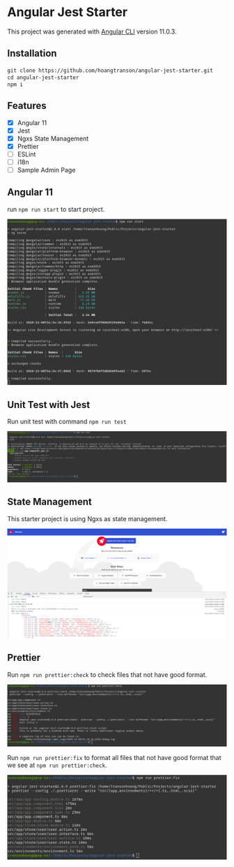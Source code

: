# Angular Jest Starter

This project was generated with [Angular CLI](https://github.com/angular/angular-cli) version 11.0.3.

## Installation

```
git clone https://github.com/hoangtranson/angular-jest-starter.git
cd angular-jest-starter
npm i
```

## Features

- [x] Angular 11
- [x] Jest
- [x] Ngxs State Management
- [x] Prettier
- [ ] ESLint
- [ ] i18n
- [ ] Sample Admin Page

## Angular 11

run `npm run start` to start project.

![npm run start](demo/npmrunstart.png)

## Unit Test with Jest

Run unit test with command `npm run test`

![jest sample](demo/jest.png)


## State Management

This starter project is using Ngxs as state management.

![state management](demo/state.png)

## Prettier

Run `npm run prettier:check` to check files that not have good format.

![prettier check](demo/prettiercheck.png)

Run `npm run prettier:fix` to format all files that not have good format that we see at `npm run prettier:check`.

![prettier fix](demo/prettierfix.png)